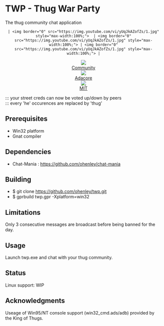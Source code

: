 # TWP - Thug War Party
The thug community chat application

<div align="center" style="width:100%">
	
	| <img border="0" src="https://img.youtube.com/vi/yUqJkAZofZs/1.jpg" style="max-width:100%;">  | <img border="0" src="https://img.youtube.com/vi/yUqJkAZofZs/1.jpg" style="max-width:100%;"> | <img border="0" src="https://img.youtube.com/vi/yUqJkAZofZs/1.jpg" style="max-width:100%;"> |

<a href="https://www.youtube.com/embed/yUqJkAZofZs">
	<img border="0" src="https://img.youtube.com/vi/yUqJkAZofZs/1.jpg" style="max-width:100%;">
	<div align="center" style="width:120px">Community</div>
</a>
  
<a href="https://www.youtube.com/embed/3e-BGblAMC4">
	<img border="0" src="https://img.youtube.com/vi/3e-BGblAMC4/2.jpg" style="max-width:100%;">	
	<div align="center" style="width:120px">Adacore</div>
</a>
  
<a href="https://www.youtube.com/embed/0yXwnk8Cr0c">
	<img border="0" src="https://img.youtube.com/vi/0yXwnk8Cr0c/3.jpg" style="max-width:100%;">
	<div align="center" style="width:120px">MIT</div>
</a>
   
</div>





::: your street creds can now be voted up/down by peers  
::: every 'he' occurences are replaced by 'thug'

<!---![alt text](https://github.com/ohenley/readme-template/blob/master/thug_war.png)--->

## Prerequisites

- Win32 platform
- Gnat compiler

## Dependencies

- Chat-Mania : https://github.com/ohenley/chat-mania

## Building

- $ git clone https://github.com/ohenley/twp.git
- $ gprbuild twp.gpr -Xplatform=win32

## Limitations

Only 3 consecutive messages are broadcast before being banned for the day.

## Usage

Launch twp.exe and chat with your thug community.

## Status

Linux support: WIP

## Acknowledgments
Useage of Win95/NT console support (win32_cmd.ads/adb) provided by the King of Thugs. 
